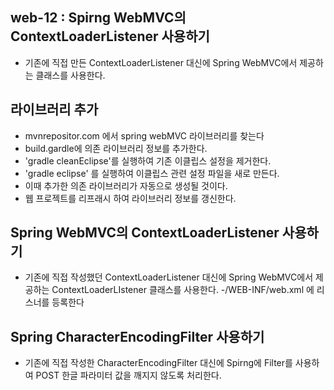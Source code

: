 ## web-12 : Spirng WebMVC의 ContextLoaderListener 사용하기
- 기존에 직접 만든 ContextLoaderListener 대신에 Spring WebMVC에서 제공하는 클래스를 사용한다.


## 라이브러리 추가
- mvnrepositor.com 에서 spring webMVC 라이브러리를 찾는다
- build.gardle에 의존 라이브러리 정보를 추가한다.
- 'gradle cleanEclipse'를 실행하여 기존 이클립스 설정을 제거한다.
- 'gradle eclipse' 를 실행하여 이클립스 관련 설정 파일을 새로 만든다.
- 이때 추가한 의존 라이브러리가 자동으로 생성될 것이다.
- 웹 프로젝트를 리프래시 하여 라이브러리 정보를 갱신한다.

## Spring WebMVC의 ContextLoaderListener 사용하기
- 기존에 직접 작성했던 ContextLoaderListener 대신에 Spring WebMVC에서 제공하는
  ContextLoaderLIstener 클래스를 사용한다.
-/WEB-INF/web.xml 에 리스너를 등록한다

## Spring CharacterEncodingFilter 사용하기
- 기존에 직접 작성한 CharacterEncodingFilter 대신에 Spirng에 Filter를 사용하여 POST 한글 파라미터 값을 깨지지 않도록 처리한다.
